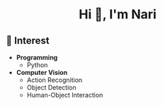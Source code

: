 <h1 align="center">Hi 👋, I'm Nari</h1>

## 🌱 Interest

- **Programming**
  - Python
- **Computer Vision**
  - Action Recognition
  - Object Detection
  - Human-Object Interaction

